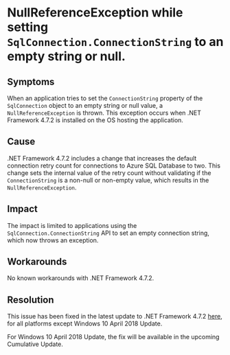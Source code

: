 # NullReferenceException while setting `SqlConnection.ConnectionString` to an empty string or null.
## Symptoms

When an application tries to set the `ConnectionString` property of the `SqlConnection` object to an empty string or null value, a `NullReferenceException` is thrown. This exception occurs when .NET Framework 4.7.2 is installed on the OS hosting the application.


## Cause

.NET Framework 4.7.2 includes a change that increases the default connection retry count for connections to Azure SQL Database to two. 
This change sets the internal value of the retry count without validating if the `ConnectionString` is a non-null or non-empty value, 
which results in the `NullReferenceException`.

## Impact

The impact is limited to applications using the `SqlConnection.ConnectionString` API to set an empty connection string, which now throws an  exception.

## Workarounds

No known workarounds with .NET Framework 4.7.2.

## Resolution

This issue has been fixed in the latest update to .NET Framework 4.7.2 [here](http://go.microsoft.com/fwlink/?LinkId=2005309), for all platforms except Windows 10 April 2018 Update. 

For Windows 10 April 2018 Update, the fix will be available in the upcoming Cumulative Update.

